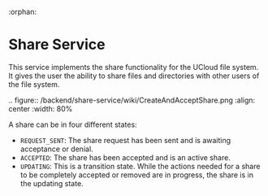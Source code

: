 :orphan:

# Share Service

This service implements the share functionality for the UCloud file system. It
gives the user the ability to share files and directories with other users of
the file system. 

.. figure:: /backend/share-service/wiki/CreateAndAcceptShare.png
   :align: center
   :width: 80%

A share can be in four different states:
- `REQUEST_SENT`:
  The share request has been sent and is awaiting acceptance or denial.
- `ACCEPTED`:
  The share has been accepted and is an active share.
- `UPDATING`:
  This is a transition state. While the actions needed for a share to be 
  completely accepted or removed are in progress, the share is in the updating 
  state. 
